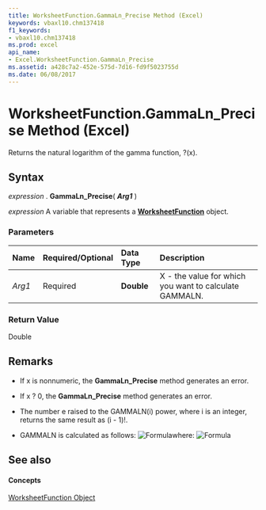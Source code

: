 ```yaml
---
title: WorksheetFunction.GammaLn_Precise Method (Excel)
keywords: vbaxl10.chm137418
f1_keywords:
- vbaxl10.chm137418
ms.prod: excel
api_name:
- Excel.WorksheetFunction.GammaLn_Precise
ms.assetid: a428c7a2-452e-575d-7d16-fd9f5023755d
ms.date: 06/08/2017
---
```



# WorksheetFunction.GammaLn_Precise Method (Excel)

Returns the natural logarithm of the gamma function, ?(x).


## Syntax

 _expression_ . **GammaLn_Precise**( **_Arg1_** )

 _expression_ A variable that represents a **[WorksheetFunction](worksheetfunction-object-excel.md)** object.


### Parameters



|**Name**|**Required/Optional**|**Data Type**|**Description**|
|:-----|:-----|:-----|:-----|
| _Arg1_|Required| **Double**|X - the value for which you want to calculate GAMMALN.|

### Return Value

Double


## Remarks




- If x is nonnumeric, the  **GammaLn_Precise** method generates an error.
    
- If x ? 0, the  **GammaLn_Precise** method generates an error.
    
- The number e raised to the GAMMALN(i) power, where i is an integer, returns the same result as (i - 1)!.
    
- GAMMALN is calculated as follows:
![Formula](images/awfgamm1_ZA06051143.gif)where: 
![Formula](images/awfgamm2_ZA06051144.gif)


    

## See also


#### Concepts


[WorksheetFunction Object](worksheetfunction-object-excel.md)

